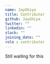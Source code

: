 ```yaml
---
name: JayGhiya
title: Contributor
github: JayGhiya
twitter: ""
linkedin: ""
slack: ""
joining_date: ""
role : contributor
---
```


Still waiting for this

